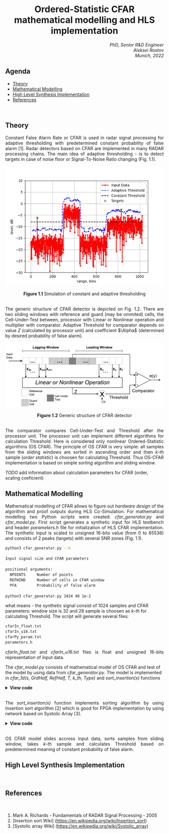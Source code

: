 # <div align="center">Ordered-Statistic CFAR mathematical modelling and HLS implementation</div>


<div align="right"> <i>PhD, Senior R&D Engineer </i></div>
<div align="right"> <i>Aleksei Rostov </i></div>
<div align="right"> <i>Munich, 2022</i> </div>

## Agenda

- [Theory](#theory)
- [Mathematical Modelling](#mathematical-modelling)
- [High Level Synthesis Implementation](#high-level-synthesis-implementation)
- [References](#references)
	
	
	
<br/>

	
## Theory

<p align="justify">
Constant False Alarm Rate or CFAR is used in radar signal processing for adaptive thresholding with predetermined constant probability of false alarm [1]. Radar detectors 
based on CFAR are implemented in many RADAR processing chains. The main idea of adaptive thresholding - is to detect targets in case of noise floor 
or Signal-To-Noise Ratio changing (Fig. 1.1).

<p align="center">
  <img src="images/threshold.png" alt="butterfly"/>
</p>

<div align="center">
<b>Figure 1.1 </b> Simulation of constant and adaptive thresholding
</div>
<br/> 

<p align="justify">
The generic structure of CFAR detector is depicted on Fig. 1.2. There are two sliding windows with reference and 
guard (may be ommited) cells, the Cell-Under-Test between, 
processor with Linear or Nonlinear operation and multiplier with comparator. 
Adaptive Threshold for comparator depends on value <i>Z</i> (calculated 
by processor unit) and coefficient  $\Alpha$  (determined by desired probability of false alarm).


<p align="center">
  <img src="images/cfar_generic.png" alt="butterfly"/>
</p>

<div align="center">
<b>Figure 1.2 </b> Generic structure of CFAR detector
</div>
<br/> 


<p align="justify">
The comparator compares Cell-Under-Test and Threshold after the processor unit. The processor unit can implement different 
algorithms for calculation Threshold. Here is considered only nonlinear Ordered-Statistic algorithms (OS CFAR). 
The principle of OS CFAR is very simple: all samples from the sliding windows are sorted in ascending order and then <i>k-th</i> sample (<i>order statistic</i>) is choosen for calculating Threshold. 
Thus OS-CFAR implementation is based on simple <i>sorting</i> algorithm and sliding window.


<i>TODO</i> add information about calculation parameters for CFAR (order, scaling coeficient)


## Mathematical Modelling


<p align="justify">
Mathematical modelling of CFAR allows to figure out <i>hardware design</i> of the algorithm and proof outputs during HLS Co-Simulation. 
For mathematical modelling two Python scripts were created: <i>cfar_generator.py</i> and <i>cfar_model.py</i>.
First script generates a synthetic input for HLS testbench and header <i>parameters.h</i> file for initialization of HLS CFAR implementation. 
The synthetic input is scaled to unsigned 16-bits value (from 0 to 65536) and consists of 2 peaks (targets) with several 
SNR zones (Fig. 1.1).

```sh
python3 cfar_generator.py --h

Input signal size and CFAR parameters

positional arguments:
  NPOINTS     Number of points
  REFWIND     Number of cells in CFAR window
  PFA         Probability of false alarm

python3 cfar_generator.py 1024 40 1e-2
```

what means - the synthetic signal consist of 1024 samples and CFAR parameters: window size is 32 and 28 sample is choosen as <i>k-th</i> for calculating Threshold. 
The script will generate several files:

```sh
cfarIn_float.txt
cfarIn_u16.txt
cfarPy_param.txt
parameters.h
```

<p align="justify">
<i>cfarIn_float.txt</i> and <i>cfarIn_u16.txt</i> files is float and unsigned 16-bits representation of input data. 

The <i>cfar_model.py</i> consists of mathematical model of OS CFAR and test of the model by using data from <i>cfar_generator.py</i>. 
The model is implemented in <i>cfar_1d(s, GrdHalf, RefHalf, T, k_th, Type)</i> and <i>sort_insertion(x)</i> functions
<br>

<details>

<summary><b>View code</b></summary>

```python
def cfar_1d(s, GrdHalf, RefHalf, T, k_th, Type):
    """CFAR for one-dimentional array.

    Args:
    s (numpy.ndarray)	: Input array.
            GrdHalf(int): Half of guard window.
            RefHalf(int): Half of reference window.
                T(float): Scaling factor for thresholding.
               k_th(int): cell for ordered-statistic
            Type(String): OS - ordered statistic
                          CA - cell-averaging
                          GO - greatest-of
                          SO - smallest-of

    Returns:
        s_cfar(numpy.ndarray): output array of thresholding.
        t_cfar(numpy.ndarray): output array of detection.
    """
    if s.ndim > 1:
        print('numpy.ndarray error')
        return -1
    N 			= np.size(s)
    s_cfar 		= np.empty(N)
    t_cfar 		= np.zeros(N)
    s_cfar[:] 	= np.nan 
    ref_win 	= np.zeros(2*RefHalf)
    
    for idx in range(GrdHalf+RefHalf, N-(GrdHalf+RefHalf)):
        ref_win[0:RefHalf] = s[idx-(GrdHalf + RefHalf):idx-GrdHalf]
        ref_win[RefHalf :] = s[idx+ GrdHalf + 1: idx + GrdHalf + RefHalf + 1]
        ref_win 	= sort_insertion(ref_win)
        Z 			= T*ref_win[k_th]
            
        s_cfar[idx + 0] = Z
        t_cfar[idx + 1] = comp_geb(Z, s[idx + 1])
    return s_cfar, t_cfar
```

</details>


<br>

<p align="justify">
The <i>sort_insertion(x)</i> function implements sorting algorithm by using Insertion sort algorithm [2] 
which is good for FPGA implementation by using network based on Systolic Array [3].

<br>

<details>

<summary><b>View code</b></summary>

```python

def PE(din, staticVar, k):
    """
    Processing Element - part of systolic array
    @param uint32_t din: new input 
    @param uint32_t staticVar: array for static var
    @param uint32_t k: index
    @return dout uint32_t
    """   
    if din > staticVar[k]: # 
        dout = staticVar[k] # 
        staticVar[k] = din
    else:
        dout = din
    return dout


def sort_insertion(x):
    """
    Sorting network (insertion algorithm)
    @param uint32_t x: input array
    @return y uint32_t: output array
    """  
    # length of input array
    N = np.size(x)
    y = np.zeros(N)
    d = np.zeros(N)
    stVar = np.zeros(N)
    
    for k in range(2*N):
        if k < N:
            d[0] = PE(x[k], stVar, 0)
        else:
            d[0] = PE(MAX_VALUE, stVar, 0)

        for k_th in range(N-1):
            d[k_th + 1] = PE(d[k_th],   stVar, k_th + 1)

        if k > N - 1:
            y[k - N] = d[N-1]
            
    return y
	
```

</details>

<br>
<p align="justify">
OS CFAR model slides accross input data, sorts samples from sliding window, takes <i>k-th</i> sample and calculates Threshold based on predetermined meaning of constant probability of false alarm.

## High Level Synthesis Implementation

<br/>

## References

<br/>

1. Mark A. Richards - Fundamentals of RADAR Signal Processing - 2005
2. [Insertion sort Wiki] (https://en.wikipedia.org/wiki/Insertion_sort)
3. [Systolic array Wiki] (https://en.wikipedia.org/wiki/Systolic_array)
